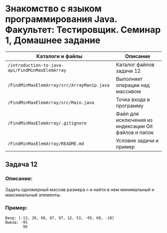 # Знакомство с языком программирования Java. Факультет: Тестировщик. Семинар 1, Домашнее задание

Каталоги и файлы                                | Описание
------------------------------------------------|-----------------------------------------------------
`/introduction-to-java-api/FindMinMaxElemArray` | Каталог файлов задачи 12
`/FindMinMaxElemArray/src/ArrayManip.java`      | Выполняет операции над массивом
`/FindMinMaxElemArray/src/Main.java`            | Точка входа в программу
`/FindMinMaxElemArray/.gitignore`               | Файл для исключения из индексации Git файлов и папок
`/FindMinMaxElemArray/README.md`                | Условие задачи и пример

## Задача 12

### Описание:

Задать одномерный массив размера `n` и найти в нем минимальный и максимальный элементы.

### Пример:

```
Ввод: [-13, 20, 98, 87, 97, 12, 53, -95, 68, -10]
Вывод: -95
        98
```

